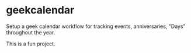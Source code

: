 # geekcalendar
Setup a geek calendar workflow for tracking events, anniversaries, "Days" throughout the year.

This is a fun project.
